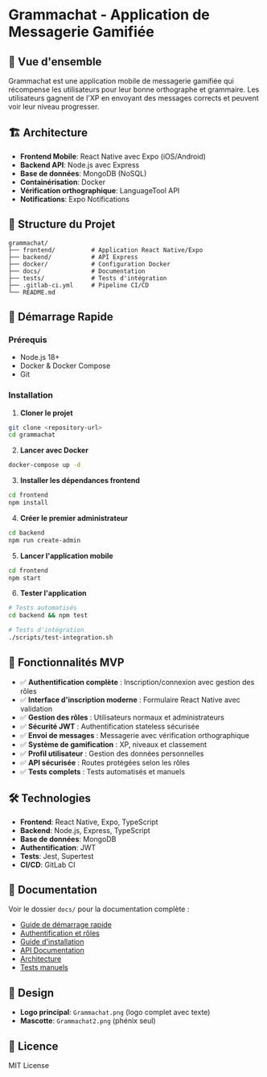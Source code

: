 # Grammachat - Application de Messagerie Gamifiée

## 🎯 Vue d'ensemble

Grammachat est une application mobile de messagerie gamifiée qui récompense les utilisateurs pour leur bonne orthographe et grammaire. Les utilisateurs gagnent de l'XP en envoyant des messages corrects et peuvent voir leur niveau progresser.

## 🏗️ Architecture

- **Frontend Mobile**: React Native avec Expo (iOS/Android)
- **Backend API**: Node.js avec Express
- **Base de données**: MongoDB (NoSQL)
- **Containérisation**: Docker
- **Vérification orthographique**: LanguageTool API
- **Notifications**: Expo Notifications

## 📁 Structure du Projet

```
grammachat/
├── frontend/          # Application React Native/Expo
├── backend/           # API Express
├── docker/            # Configuration Docker
├── docs/              # Documentation
├── tests/             # Tests d'intégration
├── .gitlab-ci.yml     # Pipeline CI/CD
└── README.md
```

## 🚀 Démarrage Rapide

### Prérequis
- Node.js 18+
- Docker & Docker Compose
- Git

### Installation

1. **Cloner le projet**
```bash
git clone <repository-url>
cd grammachat
```

2. **Lancer avec Docker**
```bash
docker-compose up -d
```

3. **Installer les dépendances frontend**
```bash
cd frontend
npm install
```

4. **Créer le premier administrateur**
```bash
cd backend
npm run create-admin
```

5. **Lancer l'application mobile**
```bash
cd frontend
npm start
```

6. **Tester l'application**
```bash
# Tests automatisés
cd backend && npm test

# Tests d'intégration
./scripts/test-integration.sh
```

## 📱 Fonctionnalités MVP

- ✅ **Authentification complète** : Inscription/connexion avec gestion des rôles
- ✅ **Interface d'inscription moderne** : Formulaire React Native avec validation
- ✅ **Gestion des rôles** : Utilisateurs normaux et administrateurs
- ✅ **Sécurité JWT** : Authentification stateless sécurisée
- ✅ **Envoi de messages** : Messagerie avec vérification orthographique
- ✅ **Système de gamification** : XP, niveaux et classement
- ✅ **Profil utilisateur** : Gestion des données personnelles
- ✅ **API sécurisée** : Routes protégées selon les rôles
- ✅ **Tests complets** : Tests automatisés et manuels

## 🛠️ Technologies

- **Frontend**: React Native, Expo, TypeScript
- **Backend**: Node.js, Express, TypeScript
- **Base de données**: MongoDB
- **Authentification**: JWT
- **Tests**: Jest, Supertest
- **CI/CD**: GitLab CI

## 📖 Documentation

Voir le dossier `docs/` pour la documentation complète :
- [Guide de démarrage rapide](docs/quick-start-guide.md)
- [Authentification et rôles](docs/authentication-and-roles.md)
- [Guide d'installation](docs/installation.md)
- [API Documentation](docs/api/README.md)
- [Architecture](docs/architecture.md)
- [Tests manuels](tests/manual/role-testing.md)

## 🎨 Design

- **Logo principal**: `Grammachat.png` (logo complet avec texte)
- **Mascotte**: `Grammachat2.png` (phénix seul)

## 📄 Licence

MIT License

